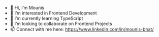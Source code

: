 - 👋 Hi, I’m Mounis
- 👀 I’m interested in Frontend Development
- 🌱 I’m currently learning TypeScript
- 💞️ I’m looking to collaborate on Frontend Projects
- 📫 Connect with me here: https://www.linkedin.com/in/mounis-bhat/
